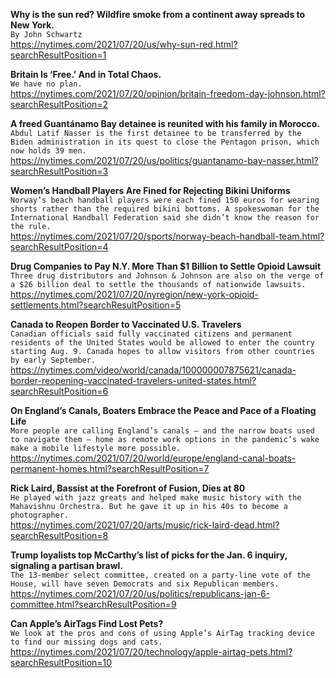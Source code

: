 **Why is the sun red? Wildfire smoke from a continent away spreads to New York.**\
`By John Schwartz`\
https://nytimes.com/2021/07/20/us/why-sun-red.html?searchResultPosition=1

**Britain Is ‘Free.’ And in Total Chaos.**\
`We have no plan.`\
https://nytimes.com/2021/07/20/opinion/britain-freedom-day-johnson.html?searchResultPosition=2

**A freed Guantánamo Bay detainee is reunited with his family in Morocco.**\
`Abdul Latif Nasser is the first detainee to be transferred by the Biden administration in its quest to close the Pentagon prison, which now holds 39 men.`\
https://nytimes.com/2021/07/20/us/politics/guantanamo-bay-nasser.html?searchResultPosition=3

**Women’s Handball Players Are Fined for Rejecting Bikini Uniforms**\
`Norway’s beach handball players were each fined 150 euros for wearing shorts rather than the required bikini bottoms. A spokeswoman for the International Handball Federation said she didn’t know the reason for the rule.`\
https://nytimes.com/2021/07/20/sports/norway-beach-handball-team.html?searchResultPosition=4

**Drug Companies to Pay N.Y. More Than $1 Billion to Settle Opioid Lawsuit**\
`Three drug distributors and Johnson & Johnson are also on the verge of a $26 billion deal to settle the thousands of nationwide lawsuits.`\
https://nytimes.com/2021/07/20/nyregion/new-york-opioid-settlements.html?searchResultPosition=5

**Canada to Reopen Border to Vaccinated U.S. Travelers**\
`Canadian officials said fully vaccinated citizens and permanent residents of the United States would be allowed to enter the country starting Aug. 9. Canada hopes to allow visitors from other countries by early September.`\
https://nytimes.com/video/world/canada/100000007875621/canada-border-reopening-vaccinated-travelers-united-states.html?searchResultPosition=6

**On England’s Canals, Boaters Embrace the Peace and Pace of a Floating Life**\
`More people are calling England’s canals — and the narrow boats used to navigate them — home as remote work options in the pandemic’s wake make a mobile lifestyle more possible.`\
https://nytimes.com/2021/07/20/world/europe/england-canal-boats-permanent-homes.html?searchResultPosition=7

**Rick Laird, Bassist at the Forefront of Fusion, Dies at 80**\
`He played with jazz greats and helped make music history with the Mahavishnu Orchestra. But he gave it up in his 40s to become a photographer.`\
https://nytimes.com/2021/07/20/arts/music/rick-laird-dead.html?searchResultPosition=8

**Trump loyalists top McCarthy’s list of picks for the Jan. 6 inquiry, signaling a partisan brawl.**\
`The 13-member select committee, created on a party-line vote of the House, will have seven Democrats and six Republican members.`\
https://nytimes.com/2021/07/20/us/politics/republicans-jan-6-committee.html?searchResultPosition=9

**Can Apple’s AirTags Find Lost Pets?**\
`We look at the pros and cons of using Apple’s AirTag tracking device to find our missing dogs and cats.`\
https://nytimes.com/2021/07/20/technology/apple-airtag-pets.html?searchResultPosition=10

